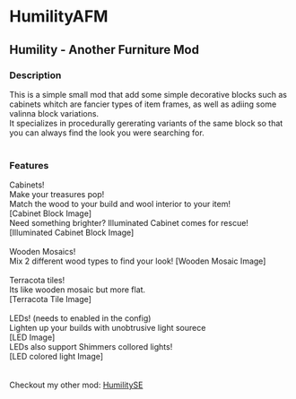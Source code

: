 # HumilityAFM
## Humility - Another Furniture Mod

### Description
This is a simple small mod that add some simple decorative blocks such as cabinets whitch are fancier types of item frames, as well as adiing some valinna block variations.
<br>
It specializes in procedurally gererating variants of the same block so that you can always find the look you were searching for.
<br>
<br>
### Features
Cabinets! <br>
Make your treasures pop! <br>
Match the wood to your build and wool interior to your item! <br>
[Cabinet Block Image] <br>
Need something brighter? Illuminated Cabinet comes for rescue!
[Illuminated Cabinet Block Image] <br>
<br>
Wooden Mosaics! <br>
Mix 2 different wood types to find your look!
[Wooden Mosaic Image] <br>
<br>
Terracota tiles! <br>
Its like wooden mosaic but more flat. <br>
[Terracota Tile Image] <br>
<br>
LEDs! (needs to enabled in the config) <br>
Lighten up your builds with unobtrusive light sourece <br>
[LED Image] <br>
LEDs also support Shimmers collored lights! <br>
[LED colored light Image] <br>
<br>
<br>
Checkout my other mod:
[HumilitySE](https://github.com/MikiP98/HumilitySE)
